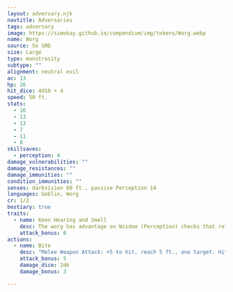 ```yaml
---
layout: adversary.njk
navtitle: Adversaries
tags: adversary
image: https://simokay.github.io/compendium/img/tokens/Worg.webp
name: Worg
source: 5e SRD
size: Large
type: monstrosity
subtype: ""
alignment: neutral evil
ac: 13
hp: 26
hit_dice: 4d10 + 4
speed: 50 ft.
stats:
  - 16
  - 13
  - 13
  - 7
  - 11
  - 8
skillsaves:
  - perception: 4
damage_vulnerabilities: ""
damage_resistances: ""
damage_immunities: ""
condition_immunities: ""
senses: darkvision 60 ft., passive Perception 14
languages: Goblin, Worg
cr: 1/2
bestiary: true
traits:
  - name: Keen Hearing and Smell
    desc: The worg has advantage on Wisdom (Perception) checks that rely on hearing or smell.
    attack_bonus: 0
actions:
  - name: Bite
    desc: "Melee Weapon Attack: +5 to hit, reach 5 ft., one target. Hit: 10 (2d6 + 3) piercing damage. If the target is a creature, it must succeed on a DC 13 Strength saving throw or be knocked prone."
    attack_bonus: 5
    damage_dice: 2d6
    damage_bonus: 3

---
```




